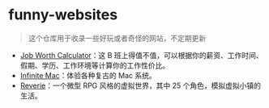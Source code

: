 # funny-websites

> 这个仓库用于收录一些好玩或者奇怪的网站，不定期更新

* [Job Worth Calculator](https://worthjob.zippland.com/)：这 B 班上得值不值，可以根据你的薪资、工作时间、假期、学历、工作环境等计算你的工作性价比。
* [Infinite Mac](https://infinitemac.org/)：体验各种复古的 Mac 系统。
* [Reverie](https://reverie.herokuapp.com/arXiv_Demo/)：一个微型 RPG 风格的虚拟世界，其中 25 个角色，模拟虚拟小镇的生活。
